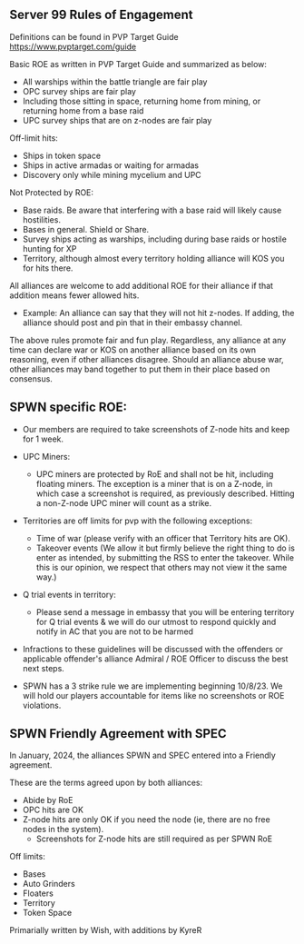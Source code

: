 ## Server 99 Rules of Engagement

Definitions can be found in PVP Target Guide https://www.pvptarget.com/guide 

Basic ROE as written in PVP Target Guide and summarized as below:
- All warships within the battle triangle are fair play
- OPC survey ships are fair play
- Including those sitting in space, returning home from mining, or returning home from a base raid
- UPC survey ships that are on z-nodes are fair play

Off-limit hits:
- Ships in token space
- Ships in active armadas or waiting for armadas
- Discovery only while mining mycelium and UPC

Not Protected by ROE:
- Base raids. Be aware that interfering with a base raid will likely cause hostilities. 
- Bases in general. Shield or Share.
- Survey ships acting as warships, including during base raids or hostile hunting for XP
- Territory, although almost every territory holding alliance will KOS you for hits there.

All alliances are welcome to add additional ROE for their alliance if that addition means fewer allowed hits.
- Example: An alliance can say that they will not hit z-nodes. If adding, the alliance should post and pin that in their embassy channel. 

The above rules promote fair and fun play. Regardless, any alliance at any time can declare war or KOS on another alliance based on its own reasoning, even if other alliances disagree. Should an alliance abuse war, other alliances may band together to put them in their place based on consensus.



## SPWN specific ROE:

- Our members are required to take screenshots of Z-node hits and keep for 1 week.

- UPC Miners:
    - UPC miners are protected by RoE and shall not be hit, including floating miners. The exception is a miner that is on a Z-node, in which case a screenshot is required, as previously described. Hitting a non-Z-node UPC miner will count as a strike.

- Territories are off limits for pvp with the following exceptions:
    - Time of war (please verify with an officer that Territory hits are OK).
    - Takeover events (We allow it but firmly believe the right thing to do is enter as intended, by submitting the RSS to enter the takeover. While this is our opinion, we respect that others may not view it the same way.)

- Q trial events in territory:
    - Please send a message in embassy that you will be entering territory for Q trial events & we will do our utmost to respond quickly and notify in AC that you are not to be harmed

- Infractions to these guidelines will be discussed with the offenders or applicable offender's alliance Admiral / ROE Officer to discuss the best next steps.

- SPWN has a 3 strike rule we are implementing beginning 10/8/23. We will hold our players accountable for items like no screenshots or ROE violations.



## SPWN Friendly Agreement with SPEC

In January, 2024, the alliances SPWN and SPEC entered into a Friendly agreement. 

These are the terms agreed upon by both alliances:

- Abide by RoE
- OPC hits are OK
- Z-node hits are only OK if you need the node (ie, there are no free nodes in the system).
     - Screenshots for Z-node hits are still required as per SPWN RoE

Off limits:
- Bases
- Auto Grinders
- Floaters
- Territory
- Token Space

Primarially written by Wish, with additions by KyreR
